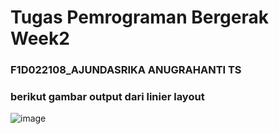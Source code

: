# Tugas Pemrograman Bergerak Week2
### F1D022108_AJUNDASRIKA ANUGRAHANTI TS
### berikut gambar output dari linier layout
![image](https://github.com/user-attachments/assets/94dbeb17-54fb-4472-a8a0-8b5678e0420b)
